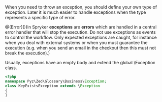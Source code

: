 When you need to throw an exception, you should define your own type of exception. Later it is much easier to handle exceptions when the type represents a specific type of error.

@(Error)()(In Spryker **exceptions** are **errors** which are handled in a central error handler that will stop the execution. Do not use exceptions as events to control the workflow. Only expected exceptions are caught, for instance when you deal with external systems or when you must guarantee the execution (e.g. when you send an email in the checkout then this must not break the execution).)

Usually, exceptions have an empty body and extend the global \Exception class.

```php
<?php
namespace Pyz\Zed\Glossary\Business\Exception;
class KeyExistsException extends \Exception
{
}
```

